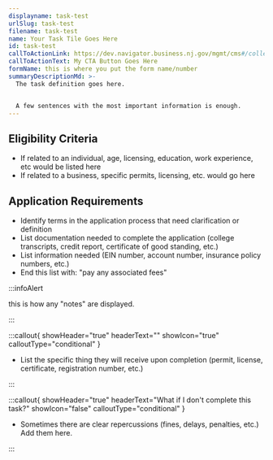 ```yaml
---
displayname: task-test
urlSlug: task-test
filename: task-test
name: Your Task Tile Goes Here
id: task-test
callToActionLink: https://dev.navigator.business.nj.gov/mgmt/cms#/collections/business-formation-c-corp
callToActionText: My CTA Button Goes Here
formName: this is where you put the form name/number
summaryDescriptionMd: >-
  The task definition goes here.


  A few sentences with the most important information is enough.
---
```


## Eligibility Criteria

- If related to an individual, age, licensing, education, work experience, etc would be listed here
- If related to a business, specific permits, licensing, etc. would go here

## Application Requirements

- Identify terms in the application process that need clarification or definition
- List documentation needed to complete the application (college transcripts, credit report, certificate of good standing, etc.)
- List information needed (EIN number, account number, insurance policy numbers, etc.)
- End this list with: "pay any associated fees"

:::infoAlert

this is how any "notes" are displayed.

:::

:::callout{ showHeader="true" headerText="" showIcon="true" calloutType="conditional" }

- List the specific thing they will receive upon completion (permit, license, certificate, registration number, etc.)

:::

:::callout{ showHeader="true" headerText="What if I don't complete this task?" showIcon="false" calloutType="conditional" }

- Sometimes there are clear repercussions (fines, delays, penalties, etc.) Add them here.

:::
